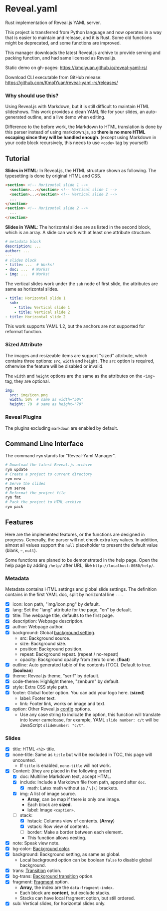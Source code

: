 # Reveal.yaml

Rust implementation of Reveal.js YAML server.

This project is transferred from Python language and now operates in a way that is easier to maintain and release, and it is Rust.
Some old functions might be deprecated, and some functions are improved.

This manager downloads the latest Reveal.js archive to provide serving and packing function, and had same licensed as Reveal.js.

Static demo on gh-pages: <https://kmolyuan.github.io/reveal-yaml-rs/>

Download CLI executable from GitHub release: <https://github.com/KmolYuan/reveal-yaml-rs/releases/>

### Why should use this?

Using Reveal.js with Markdown, but it is still difficult to maintain HTML slideshows. This work provides a clean YAML file for your slides, an auto-generated outline, and a live demo when editing.

Difference to the before work, the Markdown to HTML translation is done by this parser instead of using markdown.js, so **there is no more HTML escaping since they will be handled enough**. (except using Markdown in your code block recursively, this needs to use `<code>` tag by yourself)

## Tutorial

**Slides in HTML**: In Reveal.js, the HTML structure shown as following. The typesetting is done by original HTML and CSS.
```html
<section> <!-- Horizontal slide 1 -->
  <section>...</section> <!-- Vertical slide 1 -->
  <section>...</section> <!-- Vertical slide 2 -->
  ...
</section>
<section> <!-- Horizontal slide 2 -->
  ...
</section>
```
**Slides in YAML**: The horizontal slides are as listed in the second block, which is an array. A slide can work with at least one attribute structure.
```yaml
# metadata block
description: ...
author: ...
---
# slides block
- title: ...  # Works!
- doc: ...  # Works!
- img: ...  # Works!
```
The vertical slides work under the `sub` node of first slide, the attributes are same as horizontal slides.
```yaml
- title: Horizontal slide 1
  sub:
    - title: Vertical slide 1
    - title: Vertical slide 2
- title: Horizontal slide 2
```
This work supports YAML 1.2, but the anchors are not supported for reformat function.

### Sized Attribute

The images and resizeable items are support "sized" attribute, which contains three options: `src`, `width` and `height`. The `src` option is required, otherwise the feature will be disabled or invalid.

The `width` and `height` options are the same as the attributes on the `<img>` tag, they are optional.

```yaml
img:
  src: img/icon.png
  width: 50%  # same as width="50%"
  height: 70  # same as height="70"
```

### Reveal Plugins

The plugins excluding `markdown` are enabled by default.

## Command Line Interface

The command `rym` stands for "Reveal-Yaml Manager".
```bash
# Download the latest Reveal.js archive
rym update
# Create a project to current directory
rym new .
# Serve the slides
rym serve
# Reformat the project file
rym fmt
# Pack the project to HTML archive
rym pack
```

## Features

Here are the implemented features, or the functions are designed in progress. Generally, the parser will not check extra key values. In addition, almost all values support the `null` placeholder to present the default value (blank, `~`, `null`).

Some functions are planed to be demonstrated in the help page. Open the help page by adding `/help/` after URL, like `http://localhost:8080/help/`.

### Metadata

Metadata contains HTML settings and global slide settings.
The definition contains in the first YAML doc, split by horizontal line `---`.

+ [x] icon: Icon path, "img/icon.png" by default.
+ [x] lang: Set the "lang" attribute for the page, "en" by default.
+ [x] title: The webpage title, defaults to the first page.
+ [x] description: Webpage description.
+ [x] author: Webpage author.
+ [x] background: Global [background setting](https://revealjs.com/backgrounds/#image-backgrounds).
  + src: Background source.
  + size: Background size.
  + position: Background position.
  + repeat: Background repeat. (repeat / no-repeat)
  + opacity: Background opacity from zero to one. (**float**)
+ [x] outline: Auto generated table of the contents (TOC). Default to true. (**boolean**)
+ [x] theme: Reveal.js theme, "serif" by default.
+ [x] code-theme: Highlight theme, "zenburn" by default.
+ [x] style: Extra CSS style path.
+ [x] footer: Global footer option. You can add your logo here. (**sized**)
  + label: Footer text.
  + link: Footer link, works on image and text.
+ [x] option: Other Reveal.js [config](https://revealjs.com/config/) options.
  + Use any case string to indicate the option, this function will translate into lower camelcase, for example, YAML `slide number: c/t` will be JavaScript `slideNumber: "c/t"`.

### Slides

+ [x] title: HTML `<h2>` title.
+ [x] none-title: Same as `title` but will be excluded in TOC, this page will uncounted.
  + If `title` is enabled, `none-title` will not work.
+ [x] Content: (they are placed in the following order)
  + [x] doc: Multiline Markdown text, accept HTML.
  + [x] include: Include a Markdown file from path, append after `doc`.
    + [x] math: Latex math without `$$` / `\[\]` brackets.
  + [x] img: A list of image source.
    + **Array**, can be map if there is only one image.
    + Each block are **sized**.
    + label: Image `<caption>`.
  + [ ] stack:
    + [x] hstack: Columns view of contents. (**Array**)
    + [x] vstack: Row view of contents.
    + [ ] border: Make a border between each element.
    + This function allows nesting.
+ [x] note: Speak view note.
+ [x] bg-color: [Background color](https://revealjs.com/backgrounds/#color-backgrounds).
+ [x] background: Background setting, as same as global.
  + Local background option can be boolean `false` to disable global background.
+ [x] trans: [Transition](https://revealjs.com/transitions/) option.
+ [x] bg-trans: [Background transition](https://revealjs.com/transitions/#background-transitions) option.
+ [x] fragment: [Fragment](https://revealjs.com/fragments/) option.
  + **Array**, the index are the `data-fragment-index`.
  + Each block are **content**, but exclude stacks.
  + Stacks can have local fragment option, but still ordered.
+ [x] sub: Vertical slides, for horizontal slides only.
